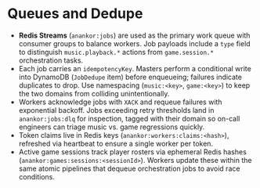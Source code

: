 # Queues and Dedupe

- **Redis Streams** (`anankor:jobs`) are used as the primary work queue with consumer groups to balance workers. Job payloads include a `type` field to distinguish `music.playback.*` actions from `game.session.*` orchestration tasks.
- Each job carries an `idempotencyKey`. Masters perform a conditional write into DynamoDB (`JobDedupe` item) before enqueueing; failures indicate duplicates to drop. Use namespacing (`music:<key>`, `game:<key>`) to keep the two domains from colliding unintentionally.
- Workers acknowledge jobs with `XACK` and requeue failures with exponential backoff. Jobs exceeding retry thresholds land in `anankor:jobs:dlq` for inspection, tagged with their domain so on-call engineers can triage music vs. game regressions quickly.
- Token claims live in Redis keys (`anankor:workers:claims:<hash>`), refreshed via heartbeat to ensure a single worker per token.
- Active game sessions track player rosters via ephemeral Redis hashes (`anankor:games:sessions:<sessionId>`). Workers update these within the same atomic pipelines that dequeue orchestration jobs to avoid race conditions.

